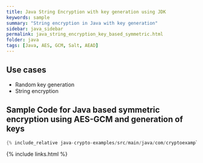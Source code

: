 ```yaml
---
title: Java String Encryption with key generation using JDK
keywords: sample
summary: "String encryption in Java with key generation"
sidebar: java_sidebar
permalink: java_string_encryption_key_based_symmetric.html
folder: java
tags: [Java, AES, GCM, Salt, AEAD]
---
```


## Use cases

- Random key generation
- String encryption

## Sample Code for Java based symmetric encryption using AES-GCM and generation of keys

```java
{% include_relative java-crypto-examples/src/main/java/com/cryptoexamples/java/ExampleStringEncryptionKeyBasedInOneMethod.java %}
```



{% include links.html %}
